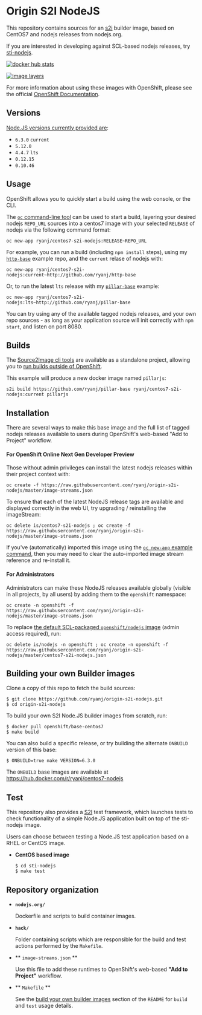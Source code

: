 Origin S2I NodeJS
=================

This repository contains sources for an [s2i](https://github.com/openshift/source-to-image) builder image, based on CentOS7 and nodejs releases from nodejs.org.

If you are interested in developing against SCL-based nodejs releases, try [sti-nodejs](https://github.com/openshift/sti-nodejs).

[![docker hub stats](http://dockeri.co/image/ryanj/centos7-s2i-nodejs)](https://hub.docker.com/r/ryanj/centos7-s2i-nodejs/)

[![image layers](https://imagelayers.io/badge/ryanj/centos7-s2i-nodejs.svg)](https://imagelayers.io/?images=ryanj%2Fcentos7-s2i-nodejs:current,ryanj%2Fcentos7-s2i-nodejs:lts,ryanj%2Fcentos7-s2i-nodejs:0.12,ryanj%2Fcentos7-s2i-nodejs:0.10)

For more information about using these images with OpenShift, please see the
official [OpenShift Documentation](https://docs.openshift.org/latest/using_images/s2i_images/nodejs.html).

Versions
---------------
[Node.JS versions currently provided are](https://hub.docker.com/r/ryanj/centos7-s2i-nodejs/tags/):

* `6.3.0` `current`
* `5.12.0`
* `4.4.7` `lts`
* `0.12.15`
* `0.10.46`

Usage
---------------------------------

OpenShift allows you to quickly start a build using the web console, or the CLI.

The [`oc` command-line tool](https://github.com/openshift/origin/releases) can be used to start a build, layering your desired nodejs `REPO_URL` sources into a centos7 image with your selected `RELEASE` of nodejs via the following command format:

    oc new-app ryanj/centos7-s2i-nodejs:RELEASE~REPO_URL

For example, you can run a build (including `npm install` steps), using my [`http-base`](http://github.com/ryanj/http-base) example repo, and the `current` relase of nodejs with:

    oc new-app ryanj/centos7-s2i-nodejs:current~http://github.com/ryanj/http-base

Or, to run the latest `lts` release with my [`pillar-base`](http://github.com/ryanj/pillar-base) example:

    oc new-app ryanj/centos7-s2i-nodejs:lts~http://github.com/ryanj/pillar-base

You can try using any of the available tagged nodejs releases, and your own repo sources - as long as your application source will init correctly with `npm start`, and listen on port 8080.

Builds
------

The [Source2Image cli tools](https://github.com/openshift/source-to-image/releases) are available as a standalone project, allowing you to [run builds outside of OpenShift](https://github.com/ryanj/origin-s2i-nodejs/blob/master/nodejs.org/README.md#usage).

This example will produce a new docker image named `pillarjs`:

    s2i build https://github.com/ryanj/pillar-base ryanj/centos7-s2i-nodejs:current pillarjs

Installation
---------------

There are several ways to make this base image and the full list of tagged nodejs releases available to users during OpenShift's web-based "Add to Project" workflow.

#### For OpenShift Online Next Gen Developer Preview
Those without admin privileges can install the latest nodejs releases within their project context with:

    oc create -f https://raw.githubusercontent.com/ryanj/origin-s2i-nodejs/master/image-streams.json

To ensure that each of the latest NodeJS release tags are available and displayed correctly in the web UI, try upgrading / reinstalling the imageStream:

    oc delete is/centos7-s2i-nodejs ; oc create -f https://raw.githubusercontent.com/ryanj/origin-s2i-nodejs/master/image-streams.json

If you've (automatically) imported this image using the [`oc new-app` example command](#usage), then you may need to clear the auto-imported image stream reference and re-install it.

#### For Administrators

Administrators can make these NodeJS releases available globally (visible in all projects, by all users) by adding them to the `openshift` namespace:

    oc create -n openshift -f https://raw.githubusercontent.com/ryanj/origin-s2i-nodejs/master/image-streams.json

To replace [the default SCL-packaged `openshift/nodejs` image](https://hub.docker.com/r/openshift/nodejs-010-centos7/) (admin access required), run:

    oc delete is/nodejs -n openshift ; oc create -n openshift -f https://raw.githubusercontent.com/ryanj/origin-s2i-nodejs/master/centos7-s2i-nodejs.json

Building your own Builder images
--------------------------------
Clone a copy of this repo to fetch the build sources:

    $ git clone https://github.com/ryanj/origin-s2i-nodejs.git
    $ cd origin-s2i-nodejs

To build your own S2I Node.JS builder images from scratch, run:

    $ docker pull openshift/base-centos7
    $ make build

You can also build a specific release, or try building the alternate `ONBUILD` version of this base:

    $ ONBUILD=true make VERSION=6.3.0

The `ONBUILD` base images are available at https://hub.docker.com/r/ryanj/centos7-nodejs

Test
---------------------
This repository also provides a [S2I](https://github.com/openshift/source-to-image) test framework,
which launches tests to check functionality of a simple Node.JS application built on top of the sti-nodejs image.

Users can choose between testing a Node.JS test application based on a RHEL or CentOS image.

*  **CentOS based image**

    ```
    $ cd sti-nodejs
    $ make test
    ```

Repository organization
------------------------
* **`nodejs.org/`**

    Dockerfile and scripts to build container images.

* **`hack/`**

    Folder containing scripts which are responsible for the build and test actions performed by the `Makefile`.

* ** `image-streams.json` **

    Use this file to add these runtimes to OpenShift's web-based **"Add to Project"** workflow.

* ** `Makefile` **

    See the [build your own builder images](#build_your_own_builder_images) section of the `README` for `build` and `test` usage details.
